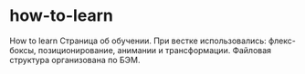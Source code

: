 # how-to-learn
How to learn
Страница об обучении.
При вестке использовались: флекс-боксы, позиционирование, анимании и трансформации.
Файловая структура организована по БЭМ.
